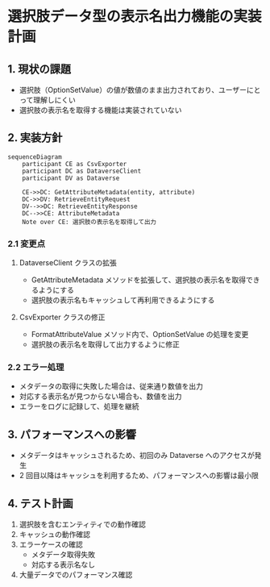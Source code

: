 # 選択肢データ型の表示名出力機能の実装計画

## 1. 現状の課題

- 選択肢（OptionSetValue）の値が数値のまま出力されており、ユーザーにとって理解しにくい
- 選択肢の表示名を取得する機能は実装されていない

## 2. 実装方針

```mermaid
sequenceDiagram
    participant CE as CsvExporter
    participant DC as DataverseClient
    participant DV as Dataverse

    CE->>DC: GetAttributeMetadata(entity, attribute)
    DC->>DV: RetrieveEntityRequest
    DV-->>DC: RetrieveEntityResponse
    DC-->>CE: AttributeMetadata
    Note over CE: 選択肢の表示名を取得して出力
```

### 2.1 変更点

1. DataverseClient クラスの拡張

   - GetAttributeMetadata メソッドを拡張して、選択肢の表示名を取得できるようにする
   - 選択肢の表示名もキャッシュして再利用できるようにする

2. CsvExporter クラスの修正
   - FormatAttributeValue メソッド内で、OptionSetValue の処理を変更
   - 選択肢の表示名を取得して出力するように修正

### 2.2 エラー処理

- メタデータの取得に失敗した場合は、従来通り数値を出力
- 対応する表示名が見つからない場合も、数値を出力
- エラーをログに記録して、処理を継続

## 3. パフォーマンスへの影響

- メタデータはキャッシュされるため、初回のみ Dataverse へのアクセスが発生
- 2 回目以降はキャッシュを利用するため、パフォーマンスへの影響は最小限

## 4. テスト計画

1. 選択肢を含むエンティティでの動作確認
2. キャッシュの動作確認
3. エラーケースの確認
   - メタデータ取得失敗
   - 対応する表示名なし
4. 大量データでのパフォーマンス確認
